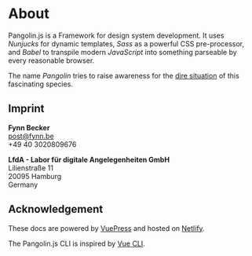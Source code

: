 # About

Pangolin.js is a Framework for design system development.
It uses _Nunjucks_ for dynamic templates, _Sass_ as a powerful CSS pre-processor,
and _Babel_ to transpile modern _JavaScript_ into something parseable by every reasonable browser.

The name _Pangolin_ tries to raise awareness for the
[dire situation](https://en.wikipedia.org/wiki/Pangolin) of this fascinating species.

## Imprint

**Fynn Becker**  
[post@fynn.be](mailto:post@fynn.be)  
+49 40 3020809676

**LfdA - Labor für digitale Angelegenheiten GmbH**  
Lilienstraße 11  
20095 Hamburg  
Germany

## Acknowledgement

These docs are powered by [VuePress](https://vuepress.vuejs.org) and hosted on [Netlify](https://www.netlify.com).

The Pangolin.js CLI is inspired by [Vue CLI](https://cli.vuejs.org).
